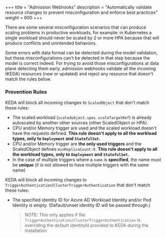 +++
title = "Admission Webhooks"
description = "Automatically validate resource changes to prevent misconfiguration and enforce best practices"
weight = 600
+++

There are some several misconfiguration scenarios that can produce scaling problems in productive workloads, for example: in Kubernetes a single workload should never be scaled by 2 or more HPA because that will produce conflicts and unintended behaviors.

Some errors with data format can be detected during the model validation, but these misconfigurations can't be detected in that step because the model is correct indeed. For trying to avoid those misconfigurations at data plane detecting them early, admission webhooks validate all the incoming (KEDA) resources (new or updated) and reject any resource that doesn't match the rules below.

### Prevention Rules

KEDA will block all incoming changes to `ScaledObject` that don't match these rules:

- The scaled workload (`scaledobject.spec.scaleTargetRef`) is already autoscaled by another other sources (other ScaledObject or HPA).
- CPU and/or Memory trigger are used and the scaled workload doesn't have the requests defined. **This rule doesn't apply to all the workload types, only to `Deployment` and `StatefulSet`.**
- CPU and/or Memory trigger are **the only used triggers** and the ScaledObject defines `minReplicaCount:0`. **This rule doesn't apply to all the workload types, only to `Deployment` and `StatefulSet`.**
- In the case of multiple triggers where a `name` is **specified**, the name must be **unique** (it is not allowed to have multiple triggers with the same name)

KEDA will block all incoming changes to `TriggerAuthentication`/`ClusterTriggerAuthentication` that don't match these rules:

- The specified identity ID for Azure AD Workload Identity and/or Pod Identity is empty. (Default/unset identity ID will be passed through.)
	> NOTE: This only applies if the `TriggerAuthentication/ClusterTriggerAuthentication` is overriding the default identityId provided to KEDA during the installation
